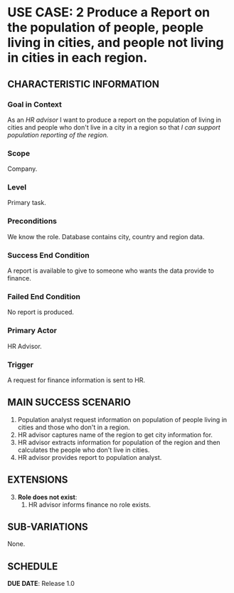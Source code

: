 # USE CASE: 2 Produce a Report on the population of people, people living in cities, and people not living in cities in each region.

## CHARACTERISTIC INFORMATION

### Goal in Context

As an *HR advisor* I want to produce a report on the population of living in cities and people who don't live in a city in a region  so that *I can support population reporting of the region.*

### Scope

Company.

### Level

Primary task.

### Preconditions

We know the role.  Database contains city, country and region data.

### Success End Condition

A report is available to give to someone who wants the data provide to finance.

### Failed End Condition

No report is produced.

### Primary Actor

HR Advisor.

### Trigger

A request for finance information is sent to HR.

## MAIN SUCCESS SCENARIO

1. Population analyst request information on population of people living in cities and those who don't in a region.
2. HR advisor captures name of the region to get city information for.
3. HR advisor extracts  information for population of the region and then calculates the people who don't live in cities.
4. HR advisor provides report to population analyst.

## EXTENSIONS

3. **Role does not exist**:
    1. HR advisor informs finance no role exists.

## SUB-VARIATIONS

None.

## SCHEDULE

**DUE DATE**: Release 1.0